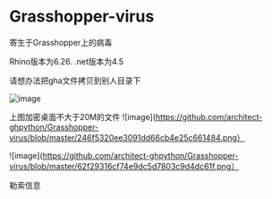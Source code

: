 # Grasshopper-virus

寄生于Grasshopper上的病毒


Rhino版本为6.26.
.net版本为4.5


请想办法把gha文件拷贝到别人目录下

![image](https://github.com/architect-ghpython/Grasshopper-virus/blob/master/ae321788632de871a22d5944e5b83e5.png)

上图加密桌面不大于20M的文件
![image](https://github.com/architect-ghpython/Grasshopper-virus/blob/master/246f5320ee3091dd66cb4e25c661484.png）



![image](https://github.com/architect-ghpython/Grasshopper-virus/blob/master/62f29316cf74e9dc5d7803c9d4dc61f.png）

勒索信息
